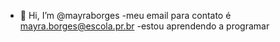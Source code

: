 - 👋 Hi, I’m @mayraborges
-meu email para contato é mayra.borges@escola.pr.br
-estou aprendendo a programar 
<!---
mayraborges/mayraborges is a ✨ special ✨ repository because its `README.md` (this file) appears on your GitHub profile.
You can click the Preview link to take a look at your changes.
--->
